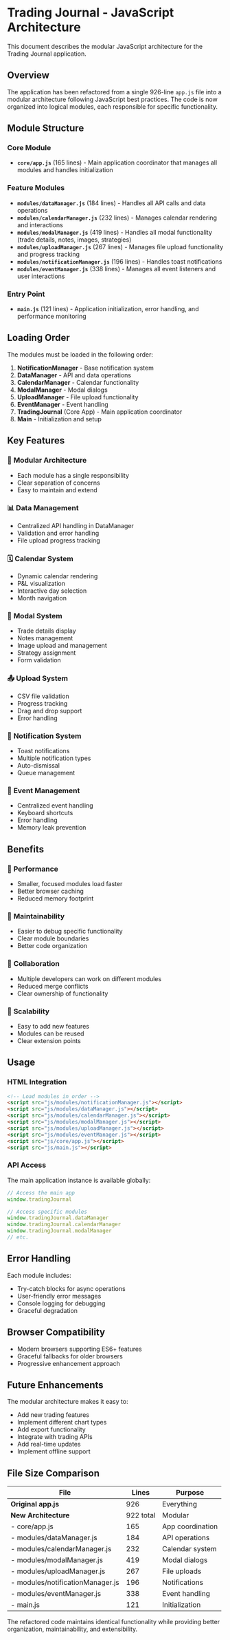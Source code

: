 # Trading Journal - JavaScript Architecture

This document describes the modular JavaScript architecture for the Trading Journal application.

## Overview

The application has been refactored from a single 926-line `app.js` file into a modular architecture following JavaScript best practices. The code is now organized into logical modules, each responsible for specific functionality.

## Module Structure

### Core Module
- **`core/app.js`** (165 lines) - Main application coordinator that manages all modules and handles initialization

### Feature Modules
- **`modules/dataManager.js`** (184 lines) - Handles all API calls and data operations
- **`modules/calendarManager.js`** (232 lines) - Manages calendar rendering and interactions
- **`modules/modalManager.js`** (419 lines) - Handles all modal functionality (trade details, notes, images, strategies) 
- **`modules/uploadManager.js`** (267 lines) - Manages file upload functionality and progress tracking
- **`modules/notificationManager.js`** (196 lines) - Handles toast notifications
- **`modules/eventManager.js`** (338 lines) - Manages all event listeners and user interactions

### Entry Point
- **`main.js`** (121 lines) - Application initialization, error handling, and performance monitoring

## Loading Order

The modules must be loaded in the following order:

1. **NotificationManager** - Base notification system
2. **DataManager** - API and data operations
3. **CalendarManager** - Calendar functionality
4. **ModalManager** - Modal dialogs
5. **UploadManager** - File upload functionality
6. **EventManager** - Event handling
7. **TradingJournal** (Core App) - Main application coordinator
8. **Main** - Initialization and setup

## Key Features

### 🔧 **Modular Architecture**
- Each module has a single responsibility
- Clear separation of concerns
- Easy to maintain and extend

### 📊 **Data Management**
- Centralized API handling in DataManager
- Validation and error handling
- File upload progress tracking

### 🗓️ **Calendar System**
- Dynamic calendar rendering
- P&L visualization
- Interactive day selection
- Month navigation

### 🔔 **Modal System**
- Trade details display
- Notes management
- Image upload and management
- Strategy assignment
- Form validation

### 📤 **Upload System**
- CSV file validation
- Progress tracking
- Drag and drop support
- Error handling

### 🔔 **Notification System**
- Toast notifications
- Multiple notification types
- Auto-dismissal
- Queue management

### 🎯 **Event Management**
- Centralized event handling
- Keyboard shortcuts
- Error handling
- Memory leak prevention

## Benefits

### 🚀 **Performance**
- Smaller, focused modules load faster
- Better browser caching
- Reduced memory footprint

### 🔧 **Maintainability**
- Easier to debug specific functionality
- Clear module boundaries
- Better code organization

### 👥 **Collaboration**
- Multiple developers can work on different modules
- Reduced merge conflicts
- Clear ownership of functionality

### 🔄 **Scalability**
- Easy to add new features
- Modules can be reused
- Clear extension points

## Usage

### HTML Integration
```html
<!-- Load modules in order -->
<script src="js/modules/notificationManager.js"></script>
<script src="js/modules/dataManager.js"></script>
<script src="js/modules/calendarManager.js"></script>
<script src="js/modules/modalManager.js"></script>
<script src="js/modules/uploadManager.js"></script>
<script src="js/modules/eventManager.js"></script>
<script src="js/core/app.js"></script>
<script src="js/main.js"></script>
```

### API Access
The main application instance is available globally:
```javascript
// Access the main app
window.tradingJournal

// Access specific modules
window.tradingJournal.dataManager
window.tradingJournal.calendarManager
window.tradingJournal.modalManager
// etc.
```

## Error Handling

Each module includes:
- Try-catch blocks for async operations
- User-friendly error messages
- Console logging for debugging
- Graceful degradation

## Browser Compatibility

- Modern browsers supporting ES6+ features
- Graceful fallbacks for older browsers
- Progressive enhancement approach

## Future Enhancements

The modular architecture makes it easy to:
- Add new trading features
- Implement different chart types
- Add export functionality
- Integrate with trading APIs
- Add real-time updates
- Implement offline support

## File Size Comparison

| File | Lines | Purpose |
|------|-------|---------|
| **Original app.js** | 926 | Everything |
| **New Architecture** | 922 total | Modular |
| - core/app.js | 165 | App coordination |
| - modules/dataManager.js | 184 | API operations |
| - modules/calendarManager.js | 232 | Calendar system |
| - modules/modalManager.js | 419 | Modal dialogs |
| - modules/uploadManager.js | 267 | File uploads |
| - modules/notificationManager.js | 196 | Notifications |
| - modules/eventManager.js | 338 | Event handling |
| - main.js | 121 | Initialization |

The refactored code maintains identical functionality while providing better organization, maintainability, and extensibility. 
